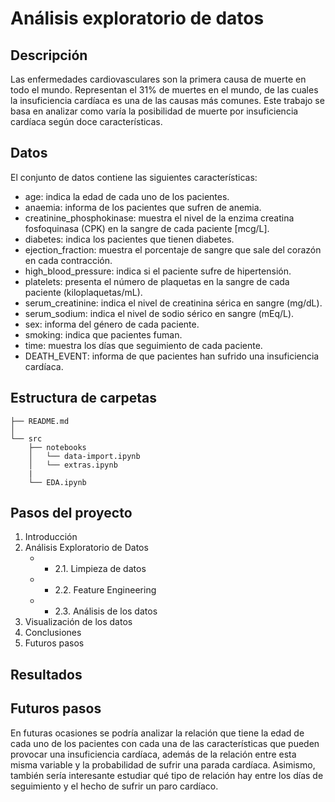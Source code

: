 # Análisis exploratorio de datos
## Descripción
Las enfermedades cardiovasculares son la primera causa de muerte en todo el mundo. Representan el 31% de muertes en el mundo, de las cuales la insuficiencia cardíaca es una de las causas más comunes. Este trabajo se basa en analizar como varía la posibilidad de muerte por insuficiencia cardíaca según doce características.
## Datos
El conjunto de datos contiene las siguientes características:
-	age: indica la edad de cada uno de los pacientes. 
-	anaemia: informa de los pacientes que sufren de anemia.
-	creatinine_phosphokinase: muestra el nivel de la enzima creatina fosfoquinasa (CPK) en la sangre de cada paciente [mcg/L].
-	diabetes: indica los pacientes que tienen diabetes. 
-	ejection_fraction: muestra el porcentaje de sangre que sale del corazón en cada contracción. 
-	high_blood_pressure: indica si el paciente sufre de hipertensión. 
-	platelets: presenta el número de plaquetas en la sangre de cada paciente (kiloplaquetas/mL).
-	serum_creatinine: indica el nivel de creatinina sérica en sangre (mg/dL).
-	serum_sodium: indica el nivel de sodio sérico en sangre (mEq/L).
-	sex: informa del género de cada paciente. 
-	smoking: indica que pacientes fuman. 
-	time: muestra los días que seguimiento de cada paciente. 
-	DEATH_EVENT: informa de que pacientes han sufrido una insuficiencia cardíaca. 
## Estructura de carpetas
    ├── README.md         
    │                      
    └── src                
        ├── notebooks
        │   └── data-import.ipynb
        │   └── extras.ipynb
        |
        └── EDA.ipynb
## Pasos del proyecto
1. Introducción
2. Análisis Exploratorio de Datos
    - - 2.1. Limpieza de datos
    - - 2.2. Feature Engineering
    - - 2.3. Análisis de los datos
3. Visualización de los datos
4. Conclusiones
5. Futuros pasos
## Resultados

## Futuros pasos
En futuras ocasiones se podría analizar la relación que tiene la edad de cada uno de los pacientes con cada una de las características que pueden provocar una insuficiencia cardíaca, además de la relación entre esta misma variable y la probabilidad de sufrir una parada cardíaca. Asimismo, también sería interesante estudiar qué tipo de relación hay entre los días de seguimiento y el hecho de sufrir un paro cardíaco. 